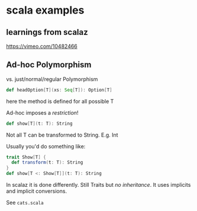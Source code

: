 # scala examples

## learnings from scalaz

https://vimeo.com/10482466

## Ad-hoc Polymorphism

vs. just/normal/regular Polymorphism

```scala
def headOption[T](xs: Seq[T]): Option[T]
```
here the method is defined for all possible T

Ad-hoc imposes a _restriction_!
```scala
def show[T](t: T): String
```
Not all T can be transformed to String. E.g. Int

Usually you'd do something like:
```scala
trait Show[T] {
  def transform(t: T): String
}
def show[T <: Show[T]](t: T): String
```

In scalaz it is done differently.
Still Traits but _no inheritance_.
It uses implicits and implicit conversions.

See `cats.scala`

